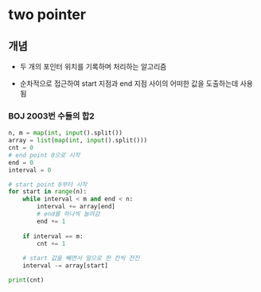 # two pointer

## 개념

- 두 개의 포인터 위치를 기록하며 처리하는 알고리즘

- 순차적으로 접근하여 start 지점과 end 지점 사이의 어떠한 값을 도출하는데 사용됨

### BOJ 2003번 수들의 합2

```python
n, m = map(int, input().split())
array = list(map(int, input().split()))
cnt = 0
# end point 0으로 시작
end = 0
interval = 0

# start point 0부터 시작
for start in range(n):
    while interval < m and end < n:
        interval += array[end]
        # end를 하나씩 늘려감
        end += 1
    
    if interval == m:
        cnt += 1
    
    # start 값을 빼면서 앞으로 한 칸씩 전진
    interval -= array[start]

print(cnt)
```